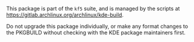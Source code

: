 This package is part of the `kf5` suite, and is managed by the scripts at https://gitlab.archlinux.org/archlinux/kde-build.

Do not upgrade this package individually, or make any format changes to the PKGBUILD without checking with the KDE package maintainers first.
